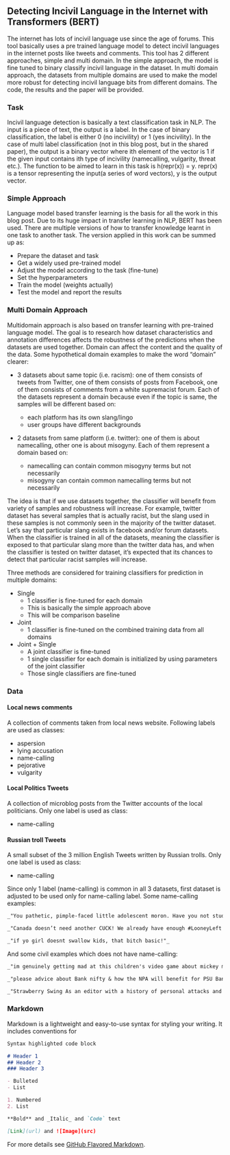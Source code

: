 ## Detecting Incivil Language in the Internet with Transformers (BERT)

The internet has lots of incivil language use since the age of forums. This tool basically uses a pre trained language model to detect incivil languages in the internet posts like tweets and comments. This tool has 2 different approaches, simple and multi domain. In the simple approach, the model is fine tuned to binary classify incivil language in the dataset. In multi domain approach, the datasets from multiple domains are used to make the model more robust for detecting incivil language bits from different domains. The code, the results and the paper will be provided.

### Task

Incivil language detection is basically a text classification task in NLP. The input is a piece of text, the output is a label. In the case of binary classification, the label is either 0 (no incivility) or 1 (yes incivility). In the case of multi label classification (not in this blog post, but in the shared paper), the output is a binary vector where ith element of the vector is 1 if the given input contains ith type of incivility (namecalling, vulgarity, threat etc.). The function to be aimed to learn in this task is h(repr(x)) = y. repr(x) is a tensor representing the input(a series of word vectors), y is the output vector. 

### Simple Approach

Language model based transfer learning is the basis for all the work in this blog post. Due to its huge impact in transfer learning in NLP, BERT has been used. There are multiple versions of how to transfer knowledge learnt in one task to another task. The version applied in this work can be summed up as:

- Prepare the dataset and task
- Get a widely used pre-trained model
- Adjust the model according to the task (fine-tune)
- Set the hyperparameters
- Train the model (weights actually)
- Test the model and report the results

### Multi Domain Approach

Multidomain approach is also based on transfer learning with pre-trained language model. The goal is to research how dataset characteristics and annotation differences affects the robustness of the predictions when the datasets are used together. Domain can affect the content and the quality of the data. Some hypothetical domain examples to make the word “domain” clearer:

- 3 datasets about same topic (i.e. racism): one of them consists of tweets from Twitter, one of them consists of posts from Facebook, one of them consists of comments from a white supremacist forum. Each of the datasets represent a domain because even if the topic is same, the samples will be different based on:
  - each platform has its own slang/lingo
  - user groups have different backgrounds

- 2 datasets from same platform (i.e. twitter): one of them is about namecalling, other one is about misogyny. Each of them represent a domain based on:
  - namecalling can contain common misogyny terms but not necessarily
  - misogyny can contain common namecalling terms but not necessarily

The idea is that if we use datasets together, the classifier will benefit from variety of samples and robustness will increase. For example, twitter dataset has several samples that is actually racist, but the slang used in these samples is not commonly seen in the majority of the twitter dataset. Let’s say that particular slang exists in facebook and/or forum datasets. When the classifier is trained in all of the datasets, meaning the classifier is exposed to that particular slang more than the twitter data has, and when the classifier is tested on twitter dataset, it’s expected that its chances to detect that particular racist samples will increase.

Three methods are considered for training classifiers for prediction in multiple domains:
- Single
  - 1 classifier is fine-tuned for each domain
  - This is basically the simple approach above
  - This will be comparison baseline
- Joint
  - 1 classifier is fine-tuned on the combined training data from all domains
- Joint + Single
  - A joint classifier is fine-tuned
  - 1 single classifier for each domain is initialized by using parameters of the joint classifier
  - Those single classifiers are fine-tuned

### Data

#### Local news comments
A collection of comments taken from local news website. Following labels are used as classes:
- aspersion
- lying accusation
- name-calling
- pejorative
- vulgarity

#### Local Politics Tweets
A collection of microblog posts from the Twitter accounts of the local politicians. Only one label is used as class:
- name-calling

#### Russian troll Tweets
A small subset of the 3 million English Tweets written by Russian trolls. Only one label is used as class:
- name-calling

Since only 1 label (name-calling) is common in all 3 datasets, first dataset is adjusted to be used only for name-calling label. Some name-calling examples:

```markdown
_"You pathetic, pimple-faced little adolescent moron. Have you not studied sarcasm yet? \n\nLet me guess...you are a product of home schooling, right?"_

_"Canada doesn’t need another CUCK! We already have enough #LooneyLeft #Liberals f**king up our great country! #Qproofs #TrudeauMustGo"_

_"if yo girl doesnt swallow kids, that bitch basic!"_
```

And some civil examples which does not have name-calling:

```markdown
_"im genuinely getting mad at this children's video game about mickey mouse and darkness and big keys"_

_"please advice about Bank nifty & how the NPA will benefit for PSU Banks ?"_

_"Strawberry Swing As an editor with a history of personal attacks and of creating attack pages, I disagree that it wasn't appropriate."_
```
### Markdown

Markdown is a lightweight and easy-to-use syntax for styling your writing. It includes conventions for

```markdown
Syntax highlighted code block

# Header 1
## Header 2
### Header 3

- Bulleted
- List

1. Numbered
2. List

**Bold** and _Italic_ and `Code` text

[Link](url) and ![Image](src)
```

For more details see [GitHub Flavored Markdown](https://guides.github.com/features/mastering-markdown/).

